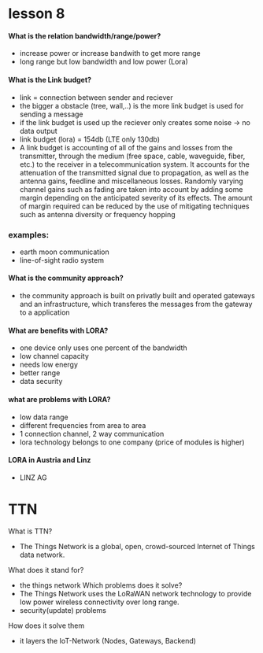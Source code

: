 # lesson 8
#### What is the relation bandwidth/range/power?
- increase power or increase bandwith to get more range
- long range but low bandwidth and low power (Lora)


#### What is the Link budget?
- link = connection between sender and reciever
- the bigger a obstacle (tree, wall,..) is the more link budget is used for sending a message
- if the link budget is used up the reciever only creates some noise -> no data output
- link budget (lora) = 154db (LTE only 130db)
- A link budget is accounting of all of the gains and losses from the transmitter, through the medium (free space, cable, waveguide, fiber, etc.) to the receiver in a telecommunication system. It accounts for the attenuation of the transmitted signal due to propagation, as well as the antenna gains, feedline and miscellaneous losses. Randomly varying channel gains such as fading are taken into account by adding some margin depending on the anticipated severity of its effects. The amount of margin required can be reduced by the use of mitigating techniques such as antenna diversity or frequency hopping
### examples:
 - earth moon communication
 -  line-of-sight radio system
 


#### What is the community approach?
- the community approach is built on privatly built and operated gateways
and an infrastructure, which transferes the messages from the gateway to a application

#### What are benefits with LORA?

- one device only uses one percent of the bandwidth
- low channel capacity
- needs low energy
- better range
- data security
 


#### what are problems with LORA?
- low data range
- different frequencies from area to area
- 1 connection channel, 2 way communication
- lora technology belongs to one company (price of modules is higher)

#### LORA in Austria and Linz
 - LINZ AG 
 
# TTN

What is TTN?

- The Things Network is a global, open, crowd-sourced Internet of Things data network.

What does it stand for?
- the things network
Which problems does it solve?
- The Things Network uses the LoRaWAN network technology to provide low power wireless connectivity over long range.
- security(update) problems


How does it solve them
- it layers the IoT-Network (Nodes, Gateways, Backend)
